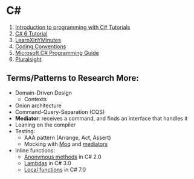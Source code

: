 # C\#

1. [Introduction to programming with C# Tutorials]
1. [C# 6 Tutorial]
1. [LearnXInYMinutes]
1. [Coding Conventions]
1. [Microsoft C# Programming Guide]
1. [Pluralsight]

## Terms/Patterns to Research More:

- Domain-Driven Design
  - Contexts
- Onion architecture
- Command-Query-Separation (CQS)
- **Mediator**: receives a command, and finds an interface that handles it
- Leaning on the compiler
- Testing:
  - AAA pattern (Arrange, Act, Assert)
  - Mocking with [Moq] and [mediators]
- Inline functions:
  - [Anonymous methods] in C# 2.0
  - [Lambdas] in C# 3.0
  - [Local functions] in C# 7.0


[Introduction to programming with C# Tutorials]:
  https://docs.microsoft.com/en-us/dotnet/csharp/tutorials/intro-to-csharp/local-environment
  
[C# 6 Tutorial]:
  https://docs.microsoft.com/en-us/dotnet/csharp/tutorials/exploration/csharp-6

[LearnXInYMinutes]:
  https://learnxinyminutes.com/docs/csharp/

[Coding Conventions]:
  https://docs.microsoft.com/en-us/dotnet/csharp/programming-guide/inside-a-program/coding-conventions

[Microsoft C# Programming Guide]:
  https://docs.microsoft.com/en-us/dotnet/csharp/programming-guide/

[Moq]: https://github.com/Moq/moq4/wiki/Quickstart

[mediators]: https://stackoverflow.com/questions/55443201/how-to-instanciate-mediatr-as-part-of-a-unit-test

[Anonymous methods]: https://docs.microsoft.com/en-us/dotnet/csharp/programming-guide/statements-expressions-operators/anonymous-methods

[Lambdas]: https://docs.microsoft.com/en-us/dotnet/csharp/programming-guide/statements-expressions-operators/lambda-expressions

[Local functions]: https://docs.microsoft.com/en-us/dotnet/csharp/programming-guide/classes-and-structs/local-functions

[Pluralsight]: https://app.pluralsight.com/course-player?clipId=893b69a0-e3a1-4807-a1fb-0d966614fcd1
